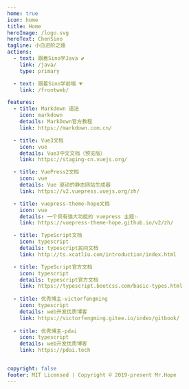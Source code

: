 ```yaml
---
home: true
icon: home
title: Home
heroImage: /logo.svg
heroText: ChenSino
tagline: 小白进阶之路
actions:
  - text: 跟着Sino学Java 💕 
    link: /java/
    type: primary

  - text: 跟着Sino学前端 💗
    link: /frontweb/

features:
  - title: Markdown 语法
    icon: markdown
    details: MarkDown官方教程
    link: https://markdown.com.cn/

  - title: Vue3文档
    icon: vue
    details: Vue3中文文档（预览版）
    link: https://staging-cn.vuejs.org/

  - title: VuePress2文档
    icon: vue
    details: Vue 驱动的静态网站生成器
    link: https://v2.vuepress.vuejs.org/zh/

  - title: vuepress-theme-hope文档
    icon: vue
    details: 一个具有强大功能的 vuepress 主题✨
    link: https://vuepress-theme-hope.github.io/v2/zh/

  - title: TypeScript文档
    icon: typescript
    details: typescript民间文档
    link: http://ts.xcatliu.com/introduction/index.html

  - title: TypeScript官方文档
    icon: typescript
    details: typescript官方文档
    link: https://typescript.bootcss.com/basic-types.html
    
  - title: 优秀博主-victorfengming
    icon: typescript
    details: web开发优质博客
    link: https://victorfengming.gitee.io/index/gitbook/
        
  - title: 优秀博主-pdai
    icon: typescript
    details: web开发优质博客
    link: https://pdai.tech


copyright: false
footer: MIT Licensed | Copyright © 2019-present Mr.Hope
---
```

